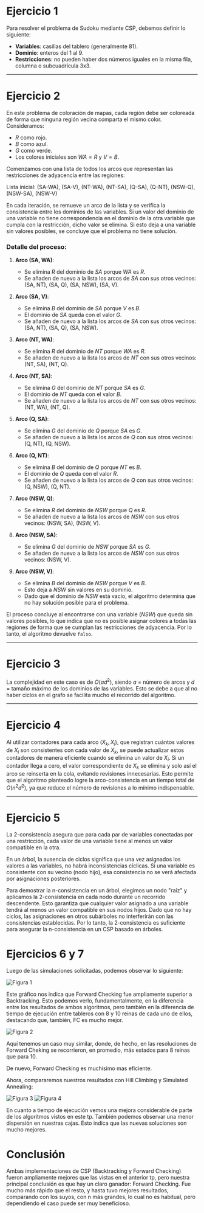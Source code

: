 # Ejercicio 1

Para resolver el problema de Sudoku mediante CSP, debemos definir lo siguiente:

- **Variables**: casillas del tablero (generalmente 81).
- **Dominio**: enteros del 1 al 9.
- **Restricciones**: no pueden haber dos números iguales en la misma fila, columna o subcuadrícula 3x3.

---

# Ejercicio 2

En este problema de coloración de mapas, cada región debe ser coloreada de forma que ninguna región vecina comparta el mismo color. Consideramos:
- $R$ como rojo.
- $B$ como azul.
- $G$ como verde.
- Los colores iniciales son $WA = R$ y $V = B$.

Comenzamos con una lista de todos los arcos que representan las restricciones de adyacencia entre las regiones:

Lista inicial: (SA-WA), (SA-V), (NT-WA), (NT-SA), (Q-SA), (Q-NT), (NSW-Q), (NSW-SA), (NSW-V)

En cada iteración, se remueve un arco de la lista y se verifica la consistencia entre los dominios de las variables. Si un valor del dominio de una variable no tiene correspondencia en el dominio de la otra variable que cumpla con la restricción, dicho valor se elimina. Si esto deja a una variable sin valores posibles, se concluye que el problema no tiene solución.

### Detalle del proceso:

1. **Arco (SA, WA)**:
   - Se elimina $R$ del dominio de $SA$ porque $WA$ es $R$.
   - Se añaden de nuevo a la lista los arcos de $SA$ con sus otros vecinos: (SA, NT), (SA, Q), (SA, NSW), (SA, V).

2. **Arco (SA, V)**:
   - Se elimina $B$ del dominio de $SA$ porque $V$ es $B$.
   - El dominio de $SA$ queda con el valor $G$.
   - Se añaden de nuevo a la lista los arcos de $SA$ con sus otros vecinos: (SA, NT), (SA, Q), (SA, NSW).

3. **Arco (NT, WA)**:
   - Se elimina $R$ del dominio de $NT$ porque $WA$ es $R$.
   - Se añaden de nuevo a la lista los arcos de $NT$ con sus otros vecinos: (NT, SA), (NT, Q).

4. **Arco (NT, SA)**:
   - Se elimina $G$ del dominio de $NT$ porque $SA$ es $G$.
   - El dominio de $NT$ queda con el valor $B$.
   - Se añaden de nuevo a la lista los arcos de $NT$ con sus otros vecinos: (NT, WA), (NT, Q).

5. **Arco (Q, SA)**:
   - Se elimina $G$ del dominio de $Q$ porque $SA$ es $G$.
   - Se añaden de nuevo a la lista los arcos de $Q$ con sus otros vecinos: (Q, NT), (Q, NSW).

6. **Arco (Q, NT)**:
   - Se elimina $B$ del dominio de $Q$ porque $NT$ es $B$.
   - El dominio de $Q$ queda con el valor $R$.
   - Se añaden de nuevo a la lista los arcos de $Q$ con sus otros vecinos: (Q, NSW), (Q, NT).

7. **Arco (NSW, Q)**:
   - Se elimina $R$ del dominio de $NSW$ porque $Q$ es $R$.
   - Se añaden de nuevo a la lista los arcos de $NSW$ con sus otros vecinos: (NSW, SA), (NSW, V).

8. **Arco (NSW, SA)**:
   - Se elimina $G$ del dominio de $NSW$ porque $SA$ es $G$.
   - Se añaden de nuevo a la lista los arcos de $NSW$ con sus otros vecinos: (NSW, V).

9. **Arco (NSW, V)**:
   - Se elimina $B$ del dominio de $NSW$ porque $V$ es $B$.
   - Esto deja a $NSW$ sin valores en su dominio.
   - Dado que el dominio de $NSW$ está vacío, el algoritmo determina que no hay solución posible para el problema.

El proceso concluye al encontrarse con una variable ($NSW$) que queda sin valores posibles, lo que indica que no es posible asignar colores a todas las regiones de forma que se cumplan las restricciones de adyacencia. Por lo tanto, el algoritmo devuelve `falso`.

---

# Ejercicio 3

La complejidad en este caso es de $O(ad^2)$, siendo $a$ = número de arcos y $d$ = tamaño máximo de los dominios de las variables. Esto se debe a que al no haber ciclos en el grafo se facilita mucho el recorrido del algoritmo.

---

# Ejercicio 4

Al utilizar contadores para cada arco $(X_k,X_i)$, que registran cuántos valores de $X_i$ son consistentes con cada valor de $X_k$​, se puede actualizar estos contadores de manera eficiente cuando se elimina un valor de $X_i$​. Si un contador llega a cero, el valor correspondiente de $X_k$ se elimina y solo así el arco se reinserta en la cola, evitando revisiones innecesarias. Esto permite que el algoritmo planteado logre la arco-consistencia en un tiempo total de $O(n^2d^2)$, ya que reduce el número de revisiones a lo mínimo indispensable.

---

# Ejercicio 5

La 2-consistencia asegura que para cada par de variables conectadas por una restricción, cada valor de una variable tiene al menos un valor compatible en la otra.

En un árbol, la ausencia de ciclos significa que una vez asignados los valores a las variables, no habrá inconsistencias cíclicas. Si una variable es consistente con su vecino (nodo hijo), esa consistencia no se verá afectada por asignaciones posteriores.

Para demostrar la n-consistencia en un árbol, elegimos un nodo "raíz" y aplicamos la 2-consistencia en cada nodo durante un recorrido descendente. Esto garantiza que cualquier valor asignado a una variable tendrá al menos un valor compatible en sus nodos hijos. Dado que no hay ciclos, las asignaciones en otros subárboles no interferirán con las consistencias establecidas. Por lo tanto, la 2-consistencia es suficiente para asegurar la n-consistencia en un CSP basado en árboles.

# Ejercicios 6 y 7

Luego de las simulaciones solicitadas, podemos observar lo siguiente:

![Figura 1](images/exec_time_boxplot.png)

Este gráfico nos indica que Forward Checking fue ampliamente superior a Backtracking. Esto podemos verlo, fundamentalmente, en la diferencia entre los resultados de ambos algoritmos, pero también en la diferencia de tiempo de ejecución entre tableros con 8 y 10 reinas de cada uno de ellos, destacando que, también, FC es mucho mejor.

![Figura 2](images/states_boxplot.png)

Aquí tenemos un caso muy similar, donde, de hecho, en las resoluciones de Forward Cheking se recorrieron, en promedio, más estados para 8 reinas que para 10.

De nuevo, Forward Checking es muchísimo mas eficiente.

Ahora, compararemos nuestros resultados con Hill Climbing y Simulated Annealing:

![Figura 3](../tp5-busquedas-locales/images/hill_climbing_time_boxplot.png)
![Figura 4](../tp5-busquedas-locales/images/simulated_annealing_time_boxplot.png)

En cuanto a tiempo de ejecución vemos una mejora considerable de parte de los algoritmos vistos en este tp. También podemos observar una menor dispersión en nuestras cajas. Esto indica que las nuevas soluciones son mucho mejores.

# Conclusión

Ambas implementaciones de CSP (Backtracking y Forward Checking) fueron ampliamente mejores que las vistas en el anterior tp, pero nuestra principal conclusión es que hay un claro ganador: Forward Checking. Fue mucho más rápido que el resto, y hasta tuvo mejores resultados, comparando con los suyos, con n más grandes, lo cual no es habitual, pero dependiendo el caso puede ser muy beneficioso.